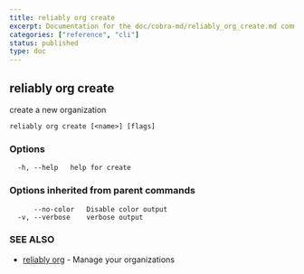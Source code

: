 ```yaml
---
title: reliably org create
excerpt: Documentation for the doc/cobra-md/reliably_org_create.md command in the Reliably CLI
categories: ["reference", "cli"]
status: published
type: doc
---
```

## reliably org create

create a new organization

```
reliably org create [<name>] [flags]
```

### Options

```
  -h, --help   help for create
```

### Options inherited from parent commands

```
      --no-color   Disable color output
  -v, --verbose    verbose output
```

### SEE ALSO

* [reliably org](/docs/reference/cli/reliably-org/)	 - Manage your organizations

